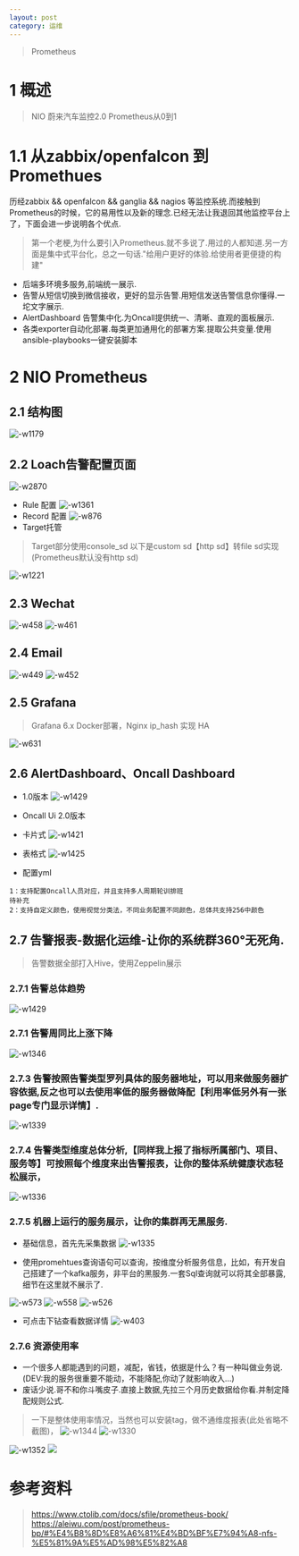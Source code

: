 ```yaml
---
layout: post
category: 运维
---
```


> Prometheus 

# 1 概述
> NIO 蔚来汽车监控2.0 Prometheus从0到1

# 1.1  从zabbix/openfalcon 到Promethues
历经zabbix && openfalcon && ganglia && nagios 等监控系统.而接触到Prometheus的时候，它的易用性以及新的理念.已经无法让我退回其他监控平台上了，下面会进一步说明各个优点.

> 第一个老梗,为什么要引入Prometheus.就不多说了.用过的人都知道.另一方面是集中式平台化，总之一句话."给用户更好的体验.给使用者更便捷的构建"

* 后端多环境多服务,前端统一展示.
* 告警从短信切换到微信接收，更好的显示告警.用短信发送告警信息你懂得.一坨文字展示.
* AlertDashboard 告警集中化.为Oncall提供统一、清晰、直观的面板展示.
* 各类exporter自动化部署.每类更加通用化的部署方案.提取公共变量.使用ansible-playbooks一键安装脚本

# 2 NIO Prometheus
## 2.1  结构图
![-w1179](/assets/img//15651885403703.jpg)







## 2.2 Loach告警配置页面
![-w2870](/assets/img//15647297434241.jpg)
- Rule 配置
![-w1361](/assets/img//15647297709661.jpg)
- Record 配置
![-w876](/assets/img//15647297869262.jpg)
- Target托管
 > Target部分使用console_sd
 > 以下是custom sd【http sd】转file sd实现 (Prometheus默认没有http sd)
 
![-w1221](/assets/img//15647298380449.jpg)

## 2.3 Wechat

![-w458](/assets/img//15498794149501.jpg)
![-w461](/assets/img//15498794361449.jpg)

## 2.4 Email

![-w449](/assets/img//15498794560249.jpg)
![-w452](/assets/img//15498804096912.jpg)


## 2.5 Grafana
>Grafana 6.x Docker部署，Nginx ip_hash 实现 HA

![-w631](/assets/img//15498795212775.jpg)

## 2.6 AlertDashboard、Oncall Dashboard
- 1.0版本
![-w1429](/assets/img//15498819533654.jpg)
- Oncall Ui 2.0版本
- 卡片式
![-w1421](/assets/img//15631866134936.jpg)
- 表格式
![-w1425](/assets/img//15635428061945.jpg)

- 配置yml

```
1：支持配置Oncall人员对应，并且支持多人周期轮训排班
待补充
2：支持自定义颜色，使用视觉分类法，不同业务配置不同颜色，总体共支持256中颜色
```
## 2.7 告警报表-数据化运维-让你的系统群360°无死角.
> 告警数据全部打入Hive，使用Zeppelin展示

### 2.7.1 告警总体趋势
![-w1429](/assets/img//15501564518390.jpg)
### 2.7.1 告警周同比上涨下降
![-w1346](/assets/img//15501565103437.jpg)
### 2.7.3 告警按照告警类型罗列具体的服务器地址，可以用来做服务器扩容依据,反之也可以去使用率低的服务器做降配【利用率低另外有一张page专门显示详情】.
![-w1339](/assets/img//15501565949229.jpg)
### 2.7.4 告警类型维度总体分析,【同样我上报了指标所属部门、项目、服务等】可按照每个维度来出告警报表，让你的整体系统健康状态轻松展示，
![-w1336](/assets/img//15501568443885.jpg)
### 2.7.5 机器上运行的服务展示，让你的集群再无黑服务.
- 基础信息，首先先采集数据
![-w1335](/assets/img//15501572494297.jpg)

- 使用promehtues查询语句可以查询，按维度分析服务信息，比如，有开发自己搭建了一个kafka服务，非平台的黑服务.一套Sql查询就可以将其全部暴露,细节在这里就不展示了.

![-w573](/assets/img//15536825442998.jpg)
![-w558](/assets/img//15536825863899.jpg)
![-w526](/assets/img//15536826746917.jpg)
- 可点击下钻查看数据详情
![-w403](/assets/img//15536827211154.jpg)

### 2.7.6 资源使用率
- 一个很多人都能遇到的问题，减配，省钱，依据是什么？有一种叫做业务说. (DEV:我的服务很重要不能动，不能降配,你动了就影响收入...)
- 废话少说.哥不和你斗嘴皮子.直接上数据,先拉三个月历史数据给你看.并制定降配规则公式.
>一下是整体使用率情况，当然也可以安装tag，做不通维度报表(此处省略不截图)，
![-w1344](/assets/img//15501577055279.jpg)
![-w1330](/assets/img//15501577544989.jpg)

![-w1352](/assets/img//15501577744932.jpg)
![](/assets/img//15535123157292.jpg)

# 参考资料

> https://www.ctolib.com/docs/sfile/prometheus-book/
> https://aleiwu.com/post/prometheus-bp/#%E4%B8%8D%E8%A6%81%E4%BD%BF%E7%94%A8-nfs-%E5%81%9A%E5%AD%98%E5%82%A8